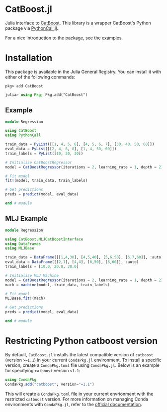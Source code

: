 # CatBoost.jl

Julia interface to [CatBoost](https://catboost.ai/). This library is a wrapper CatBoost's Python package via [PythonCall.jl](https://github.com/cjdoris/PythonCall.jl). 

For a nice introduction to the package, see the [examples](https://github.com/JuliaAI/CatBoost.jl/blob/main/examples/).

# Installation

This package is available in the Julia General Registry. You can install it with either of the following commands:

```
pkg> add CatBoost
```

```julia
julia> using Pkg; Pkg.add("CatBoost")
```

## Example

```julia
module Regression

using CatBoost
using PythonCall

train_data = PyList([[1, 4, 5, 6], [4, 5, 6, 7], [30, 40, 50, 60]])
eval_data = PyList([[2, 4, 6, 8], [1, 4, 50, 60]])
train_labels = PyList([10, 20, 30])

# Initialize CatBoostRegressor
model = CatBoostRegressor(iterations = 2, learning_rate = 1, depth = 2)

# Fit model
fit!(model, train_data, train_labels)

# Get predictions
preds = predict(model, eval_data)

end # module
```

## MLJ Example
```julia
module Regression

using CatBoost.MLJCatBoostInterface
using DataFrames
using MLJBase

train_data = DataFrame([[1,4,30], [4,5,40], [5,6,50], [6,7,60]], :auto)
eval_data = DataFrame([[2,1], [4,4], [6,50], [8,60]], :auto)
train_labels = [10.0, 20.0, 30.0] 

# Initialize MLJ Machine
model = CatBoostRegressor(iterations = 2, learning_rate = 1, depth = 2)
mach = machine(model, train_data, train_labels)

# Fit model
MLJBase.fit!(mach)

# Get predictions
preds = predict(model, eval_data)

end # module
```

# Restricting Python catboost version

By default, `CatBoost.jl` installs the latest compatible version of `catboost` (version `>=1.1`) in your current `CondaPkg.jl` environment. To install a specific version, create a `CondaPkg.toml` file using `CondaPkg.jl`. Below is an example for specifying `catboost` version `v1.1`:

```julia
using CondaPkg
CondaPkg.add("catboost"; version="=1.1")
```

This will create a `CondaPkg.toml` file in your current envrionment with the restricted `catboost` version. For more information on managing Conda environments with `CondaPkg.jl`, refer to the [official documentation](https://github.com/cjdoris/CondaPkg.jl).
